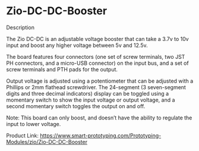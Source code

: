 # Zio-DC-DC-Booster

Description


The Zio DC-DC is an adjustable voltage booster that can take a 3.7v to 10v input and boost any higher voltage between 5v and 12.5v.

The board features four connectors (one set of screw terminals, two JST PH connectors, and a micro-USB connector) on the input bus, and a set of screw terminals and PTH pads for the output.

Output voltage is adjusted using a potentiometer that can be adjusted with a Phillips or 2mm flathead screwdriver. The 24-segment (3 seven-segment digits and three decimal indicators) display can be toggled using a momentary switch to show the input voltage or output voltage, and a second momentary switch toggles the output on and off.

Note: This board can only boost, and doesn’t have the ability to regulate the input to lower voltage.

Product Link: https://www.smart-prototyping.com/Prototyping-Modules/zio/Zio-DC-DC-Booster

